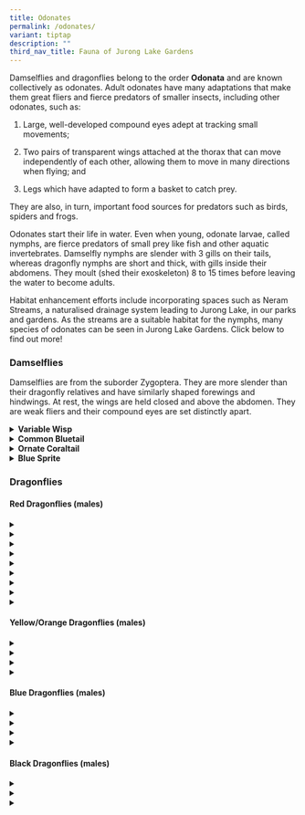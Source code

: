 ```yaml
---
title: Odonates
permalink: /odonates/
variant: tiptap
description: ""
third_nav_title: Fauna of Jurong Lake Gardens
---
```

<p>Damselflies and dragonflies belong to the order <strong>Odonata</strong> and
are known collectively as odonates. Adult odonates have many adaptations
that make them great fliers and fierce predators of smaller insects, including
other odonates, such as:</p>
<ol data-tight="true" class="tight">
<li>
<p>Large, well-developed compound eyes adept at tracking small movements;</p>
</li>
<li>
<p>Two pairs of transparent wings attached at the thorax that can move independently
of each other, allowing them to move in many directions when flying; and</p>
</li>
<li>
<p>Legs which have adapted to form a basket to catch prey.</p>
</li>
</ol>
<p>They are also, in turn, important food sources for predators such as birds,
spiders and frogs.</p>
<p>Odonates start their life in water. Even when young, odonate larvae, called
nymphs, are fierce predators of small prey like fish and other aquatic
invertebrates. Damselfly nymphs are slender with 3 gills on their tails,
whereas dragonfly nymphs are short and thick, with gills inside their abdomens.
They moult (shed their exoskeleton) 8 to 15 times before leaving the water
to become adults.</p>
<p>Habitat enhancement efforts include incorporating spaces such as Neram
Streams, a naturalised drainage system leading to Jurong Lake, in our parks
and gardens. As the streams are a suitable habitat for the nymphs, many
species of odonates can be seen in Jurong Lake Gardens.&nbsp;Click below
to find out more!</p>
<h3><strong>Damselflies</strong></h3>
<p>Damselflies are from the suborder Zygoptera. They are more slender than
their dragonfly relatives and have similarly shaped forewings and hindwings.
At rest, the wings are held closed and above the abdomen. They are weak
fliers and their compound eyes are set distinctly apart.</p>
<div data-type="detailGroup" class="isomer-accordion isomer-accordion-white">
<details class="isomer-details">
<summary><strong>Variable Wisp</strong>
</summary>
<div data-type="detailsContent" class="isomer-details-content">
<p></p>
<table style="minWidth: 50px">
<colgroup>
<col>
<col>
</colgroup>
<tbody>
<tr>
<td rowspan="1" colspan="1">
<p><strong>Scientific name:</strong>
</p>
</td>
<td rowspan="1" colspan="1">
<p><em>Agriocnemis femina</em>
</p>
</td>
</tr>
<tr>
<td rowspan="1" colspan="1">
<p><strong>Common name:</strong>
</p>
</td>
<td rowspan="1" colspan="1">
<p>Variable Wisp</p>
</td>
</tr>
<tr>
<td rowspan="1" colspan="1">
<p><strong>Family:</strong>
</p>
</td>
<td rowspan="1" colspan="1">
<p>Coenagrionidae</p>
</td>
</tr>
</tbody>
</table>
<table style="minWidth: 25px">
<colgroup>
<col>
</colgroup>
<tbody>
<tr>
<td rowspan="1" colspan="1">
<div class="isomer-image-wrapper">
<img style="box-sizing: border-box; border-style: none; display: block; max-width: 100%; height: 90px; width: 130px;" height="auto" width="100%" alt="damselfly" src="https://www.nparks.gov.sg/-/media/nparks-real-content/jlg/jlg-fauna/019-damselfly.png?h=90&amp;w=130">
</div>
<p><strong>20 mm</strong>
</p>
</td>
</tr>
</tbody>
</table>
<p><strong>What does it look like?</strong>
</p>
<p>Variable wisps are one of the smallest damselflies in Singapore. Their
wings are only about 1 cm long! It can be difficult to identify them as
their colour changes with age.</p>
<p>Before maturity, males have a greenish thorax with an orange abdomen tip.
This changes to a dark abdomen with a white thorax when mature. Females
before maturity are bright red but will become dull olive when mature.</p>
<p><strong>Habitat and Behaviour</strong>
</p>
<p>They can be found along the water’s edge and just above the grass line
in most of our parks, but a keen eye is required to spot them!</p>
</div>
</details>
<details class="isomer-details">
<summary><strong>Common Bluetail</strong>
</summary>
<div data-type="detailsContent" class="isomer-details-content">
<p></p>
<table style="minWidth: 50px">
<colgroup>
<col>
<col>
</colgroup>
<tbody>
<tr>
<td rowspan="1" colspan="1">
<p><strong>Scientific name:</strong>
</p>
</td>
<td rowspan="1" colspan="1">
<p><em>Ischnura senegalensis</em>
</p>
</td>
</tr>
<tr>
<td rowspan="1" colspan="1">
<p><strong>Common name:</strong>
</p>
</td>
<td rowspan="1" colspan="1">
<p>Common Bluetail</p>
</td>
</tr>
<tr>
<td rowspan="1" colspan="1">
<p><strong>Family:</strong>
</p>
</td>
<td rowspan="1" colspan="1">
<p>Coenagrionidae</p>
</td>
</tr>
</tbody>
</table>
<table style="minWidth: 25px">
<colgroup>
<col>
</colgroup>
<tbody>
<tr>
<td rowspan="1" colspan="1">
<div class="isomer-image-wrapper">
<img style="box-sizing: border-box; border-style: none; display: block; max-width: 100%; height: 90px; width: 130px; text-align: center;" height="auto" width="100%" alt="damselfly" src="https://www.nparks.gov.sg/-/media/nparks-real-content/jlg/jlg-fauna/019-damselfly.png?h=90&amp;w=130">
</div>
<p><strong>28–30 mm</strong>
</p>
</td>
</tr>
</tbody>
</table>
<p><strong>What does it look like?</strong>
</p>
<p>Males can be easily identified by their green thorax and blue abdomen
tip. Females come in a variety of colours, but the most common is a golden
orange thorax. Sometimes, females can look similar to males too!</p>
<p><strong>Habitat and Behaviour</strong>
</p>
<p>They thrive in disturbed and open habitats and can be seen in almost all
the ponds in our parks and gardens. They range widely from Africa and Asia
to the island of New Guinea.</p>
</div>
</details>
<details class="isomer-details">
<summary><strong>Ornate Coraltail</strong>
</summary>
<div data-type="detailsContent" class="isomer-details-content">
<p></p>
<table style="minWidth: 50px">
<colgroup>
<col>
<col>
</colgroup>
<tbody>
<tr>
<td rowspan="1" colspan="1">
<p><strong>Scientific name:</strong>
</p>
</td>
<td rowspan="1" colspan="1">
<p><em>Ceriagrion cerinorubellum</em>
</p>
</td>
</tr>
<tr>
<td rowspan="1" colspan="1">
<p><strong>Common name:</strong>
</p>
</td>
<td rowspan="1" colspan="1">
<p>Ornate Coraltail</p>
</td>
</tr>
<tr>
<td rowspan="1" colspan="1">
<p><strong>Family:</strong>
</p>
</td>
<td rowspan="1" colspan="1">
<p>Coenagrionidae</p>
</td>
</tr>
</tbody>
</table>
<table style="minWidth: 25px">
<colgroup>
<col>
</colgroup>
<tbody>
<tr>
<td rowspan="1" colspan="1">
<div class="isomer-image-wrapper">
<img style="box-sizing: border-box; border-style: none; display: block; max-width: 100%; height: 90px; width: 130px; text-align: center;" height="auto" width="100%" alt="damselfly" src="https://www.nparks.gov.sg/-/media/nparks-real-content/jlg/jlg-fauna/019-damselfly.png?h=90&amp;w=130">
</div>
<p><strong>35–38&nbsp;mm</strong>
</p>
</td>
</tr>
</tbody>
</table>
<p><strong>What does it look like?</strong>
</p>
<p>The Ornate Coraltail is a common damselfly that is easily identified by
its bluish green thorax and dark abdomen with an orange tip. Females look
similar to males.</p>
<p><strong>Habitat and Behaviour</strong>
</p>
<p>Any vegetated pond is suitable for this adaptable species. They are distributed
across the Indian subcontinent and Southeast Asia.</p>
</div>
</details>
<details class="isomer-details">
<summary><strong>Blue Sprite</strong>
</summary>
<div data-type="detailsContent" class="isomer-details-content">
<p></p>
<table style="minWidth: 50px">
<colgroup>
<col>
<col>
</colgroup>
<tbody>
<tr>
<td rowspan="1" colspan="1">
<p><strong>Scientific name:</strong>
</p>
</td>
<td rowspan="1" colspan="1">
<p><em>Pseudagrion microcephalum</em>
</p>
</td>
</tr>
<tr>
<td rowspan="1" colspan="1">
<p><strong>Common name:</strong>
</p>
</td>
<td rowspan="1" colspan="1">
<p>Blue Sprite</p>
</td>
</tr>
<tr>
<td rowspan="1" colspan="1">
<p><strong>Family:</strong>
</p>
</td>
<td rowspan="1" colspan="1">
<p>Coenagrionidae</p>
</td>
</tr>
</tbody>
</table>
<table style="minWidth: 25px">
<colgroup>
<col>
</colgroup>
<tbody>
<tr>
<td rowspan="1" colspan="1">
<div class="isomer-image-wrapper">
<img style="box-sizing: border-box; border-style: none; display: block; max-width: 100%; height: 90px; width: 130px; text-align: center;" height="auto" width="100%" alt="damselfly" src="https://www.nparks.gov.sg/-/media/nparks-real-content/jlg/jlg-fauna/019-damselfly.png?h=90&amp;w=130">
</div>
<p><strong>35–38&nbsp;mm</strong>
</p>
</td>
</tr>
</tbody>
</table>
<p><strong>What does it look like?</strong>
</p>
<p>The males of this damselfly are sky blue with black bands on their thorax.
Females are generally pale brown with thin streaks of blue on their thorax.</p>
<p><strong>Habitat and Behaviour</strong>
</p>
<p>This species is highly adaptable and common in our urban wetlands. They
can be spotted perching on vegetation or twigs, or flying just above the
water’s surface.</p>
</div>
</details>
</div>
<h3><strong>Dragonflies</strong></h3>
<h4><strong>Red Dragonflies (males)</strong></h4>
<div data-type="detailGroup" class="isomer-accordion isomer-accordion-white">
<details class="isomer-details">
<summary></summary>
<div data-type="detailsContent" class="isomer-details-content">
<p>
<br>
<br>
</p>
</div>
</details>
<details class="isomer-details">
<summary></summary>
<div data-type="detailsContent" class="isomer-details-content">
<p></p>
</div>
</details>
<details class="isomer-details">
<summary></summary>
<div data-type="detailsContent" class="isomer-details-content">
<p></p>
</div>
</details>
<details class="isomer-details">
<summary></summary>
<div data-type="detailsContent" class="isomer-details-content">
<p></p>
</div>
</details>
<details class="isomer-details">
<summary></summary>
<div data-type="detailsContent" class="isomer-details-content">
<p></p>
</div>
</details>
<details class="isomer-details">
<summary></summary>
<div data-type="detailsContent" class="isomer-details-content">
<p></p>
</div>
</details>
<details class="isomer-details">
<summary></summary>
<div data-type="detailsContent" class="isomer-details-content">
<p></p>
</div>
</details>
<details class="isomer-details">
<summary></summary>
<div data-type="detailsContent" class="isomer-details-content">
<p></p>
</div>
</details>
<details class="isomer-details">
<summary></summary>
<div data-type="detailsContent" class="isomer-details-content">
<p></p>
</div>
</details>
</div>
<h4><strong>Yellow/Orange Dragonflies (males)</strong></h4>
<div data-type="detailGroup" class="isomer-accordion isomer-accordion-white">
<details class="isomer-details">
<summary></summary>
<div data-type="detailsContent" class="isomer-details-content">
<p>
<br>
</p>
</div>
</details>
<details class="isomer-details">
<summary></summary>
<div data-type="detailsContent" class="isomer-details-content">
<p></p>
</div>
</details>
<details class="isomer-details">
<summary></summary>
<div data-type="detailsContent" class="isomer-details-content">
<p></p>
</div>
</details>
<details class="isomer-details">
<summary></summary>
<div data-type="detailsContent" class="isomer-details-content">
<p></p>
</div>
</details>
</div>
<h4><strong>Blue Dragonflies (males)</strong></h4>
<div data-type="detailGroup" class="isomer-accordion isomer-accordion-white">
<details class="isomer-details">
<summary></summary>
<div data-type="detailsContent" class="isomer-details-content">
<p>
<br>
</p>
</div>
</details>
<details class="isomer-details">
<summary></summary>
<div data-type="detailsContent" class="isomer-details-content">
<p></p>
</div>
</details>
<details class="isomer-details">
<summary></summary>
<div data-type="detailsContent" class="isomer-details-content">
<p></p>
</div>
</details>
<details class="isomer-details">
<summary></summary>
<div data-type="detailsContent" class="isomer-details-content">
<p></p>
</div>
</details>
</div>
<h4><strong>Black Dragonflies (males)</strong></h4>
<div data-type="detailGroup" class="isomer-accordion isomer-accordion-white">
<details class="isomer-details">
<summary></summary>
<div data-type="detailsContent" class="isomer-details-content">
<p>
<br>
</p>
</div>
</details>
<details class="isomer-details">
<summary></summary>
<div data-type="detailsContent" class="isomer-details-content">
<p></p>
</div>
</details>
<details class="isomer-details">
<summary></summary>
<div data-type="detailsContent" class="isomer-details-content">
<p></p>
</div>
</details>
</div>
<p></p>